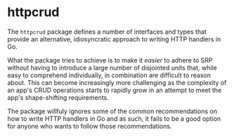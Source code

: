 # httpcrud

The `httpcrud` package defines a number of interfaces and types that provide
an alternative, idiosyncratic approach to writing HTTP handlers in Go.

What the package tries to achieve is to make it *easier* to adhere to SRP without
having to introduce a large number of disjointed units that, while easy to comprehend
individually, in combination are difficult to reason about. This can become increasingly
more challenging as the complexity of an app's CRUD operations starts to rapidly grow
in an attempt to meet the app's shape-shifting requirements.

The package willfuly ignores some of the common recommendations on how to
write HTTP handlers in Go and as such, it fails to be a good option for anyone
who wants to follow those recommendations.

